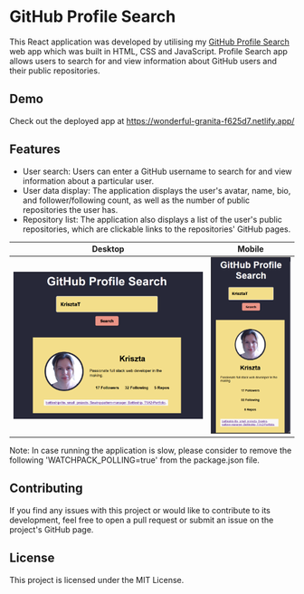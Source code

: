 # GitHub Profile Search

This React application was developed by utilising my [GitHub Profile Search](https://github.com/KrisztaT/small_projects/tree/main/github_profiles) web app which was built in HTML, CSS and JavaScript. Profile Search app allows users to search for and view information about GitHub users and their public repositories.

## Demo

Check out the deployed app at https://wonderful-granita-f625d7.netlify.app/

## Features

* User search: Users can enter a GitHub username to search for and view information about a particular user.
* User data display: The application displays the user's avatar, name, bio, and follower/following count, as well as the number of public repositories the user has.
* Repository list: The application also displays a list of the user's public repositories, which are clickable links to the repositories' GitHub pages.

| Desktop | Mobile |
| --- | --- |
| ![User Search](./public/Screenshot_desktop.png) | ![User Search Mobile](./public/Screenshot_mobile.png) |

Note: In case running the application is slow, please consider to remove the following 'WATCHPACK_POLLING=true' from the package.json file.

## Contributing

If you find any issues with this project or would like to contribute to its development, feel free to open a pull request or submit an issue on the project's GitHub page.

## License

This project is licensed under the MIT License.
